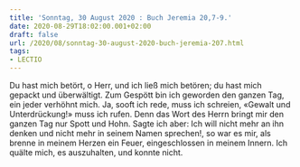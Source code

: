 ```yaml
---
title: 'Sonntag, 30 August 2020 : Buch Jeremia 20,7-9.'
date: 2020-08-29T18:02:00.001+02:00
draft: false
url: /2020/08/sonntag-30-august-2020-buch-jeremia-207.html
tags: 
- LECTIO
---
```


Du hast mich betört, o Herr, und ich ließ mich betören; du hast mich gepackt und überwältigt. Zum Gespött bin ich geworden den ganzen Tag, ein jeder verhöhnt mich. Ja, sooft ich rede, muss ich schreien, «Gewalt und Unterdrückung!» muss ich rufen. Denn das Wort des Herrn bringt mir den ganzen Tag nur Spott und Hohn. Sagte ich aber: Ich will nicht mehr an ihn denken und nicht mehr in seinem Namen sprechen!, so war es mir, als brenne in meinem Herzen ein Feuer, eingeschlossen in meinem Innern. Ich quälte mich, es auszuhalten, und konnte nicht.